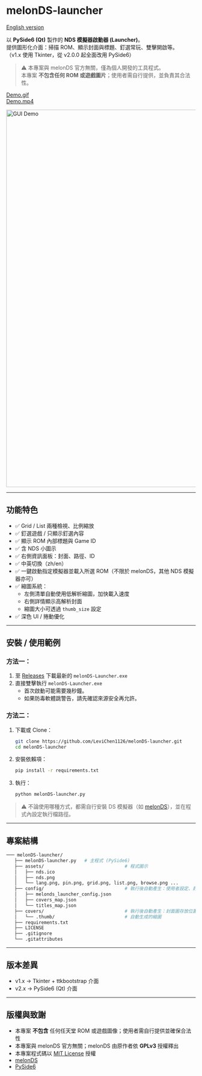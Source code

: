 # melonDS-launcher

[English version](./README.md)

以 **PySide6 (Qt)** 製作的 **NDS 模擬器啟動器 (Launcher)**。  
提供圖形化介面：掃描 ROM、顯示封面與標題、釘選常玩、雙擊開啟等。  
（v1.x 使用 Tkinter，從 v2.0.0 起全面改用 PySide6）

> ⚠️ 本專案與 melonDS 官方無關，僅為個人開發的工具程式。  
> 本專案 **不包含任何 ROM 或遊戲圖片**；使用者需自行提供，並負責其合法性。

[Demo.gif](./images/demo.gif)  
[Demo.mp4](./images/Demo.mp4)  

<a href="images/demo.gif">
    <img src="images/demo.gif" width="1000" alt="GUI Demo">
</a>  

---

## 功能特色
- ✅ Grid / List 兩種檢視、比例縮放
- ✅ 釘選遊戲 / 只顯示釘選內容
- ✅ 顯示 ROM 內部標題與 Game ID
- ✅ 含 NDS 小圖示
- ✅ 右側資訊面板：封面、路徑、ID
- ✅ 中英切換（zh/en）
- ✅ 一鍵啟動指定模擬器並載入所選 ROM（不限於 melonDS，其他 NDS 模擬器亦可）
- ✅ 縮圖系統：  
  - 左側清單自動使用低解析縮圖，加快載入速度  
  - 右側詳情顯示高解析封面  
  - 縮圖大小可透過 `thumb_size` 設定  
- ✅ 深色 UI / 捲動優化

---

## 安裝 / 使用範例

### 方法一：
1. 至 [Releases](https://github.com/LeviChen1126/melonDS-launcher/releases) 下載最新的 `melonDS-Launcher.exe`  
2. 直接雙擊執行 `melonDS-Launcher.exe`  
   - 首次啟動可能需要幾秒鐘。  
   - 如果防毒軟體跳警告，請先確認來源安全再允許。  

### 方法二：
1. 下載或 Clone：
   ```bash
   git clone https://github.com/LeviChen1126/melonDS-launcher.git
   cd melonDS-launcher
   ```

2. 安裝依賴項：
   ```bash
   pip install -r requirements.txt
   ```

3. 執行：
   ```bash
   python melonDS-launcher.py
   ```

> ⚠️ 不論使用哪種方式，都需自行安裝 DS 模擬器（如 [melonDS](https://melonds.kuribo64.net/)），並在程式內設定執行檔路徑。

---

## 專案結構
```bash
─── melonDS-launcher/
   ├── melonDS-launcher.py   # 主程式 (PySide6)
   ├── assets/                              # 程式圖示
   │   ├── nds.ico
   │   ├── nds.png
   │   └── lang.png, pin.png, grid.png, list.png, browse.png ...
   ├── config/                              # 執行後自動產生：使用者設定、封面/標題映射
   │   ├── melonds_launcher_config.json
   │   ├── covers_map.json
   │   └── titles_map.json
   ├── covers/                              # 執行後自動產生：封面圖存放位置
   │   └── .thumb/                          # 自動生成的縮圖
   ├── requirements.txt
   ├── LICENSE
   ├── .gitignore
   └── .gitattributes
```

---

## 版本差異
- v1.x → Tkinter + ttkbootstrap 介面  
- v2.x → PySide6 (Qt) 介面  

---

## 版權與致謝
- 本專案 **不包含** 任何任天堂 ROM 或遊戲圖像；使用者需自行提供並確保合法性  
- 本專案與 melonDS 官方無關；melonDS 由原作者依 **GPLv3** 授權釋出  
- 本專案程式碼以 [MIT License](./LICENSE) 授權  
- [melonDS](https://github.com/melonDS-emu/melonDS)  
- [PySide6](https://doc.qt.io/qtforpython/)  
